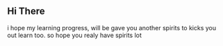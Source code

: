 ## Hi There
i hope my learning progress, will be gave you another spirits to kicks you out learn too. so hope you realy have spirits lot